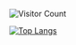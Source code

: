 ![Visitor Count](https://profile-counter.glitch.me/CykaOWO/count.svg)

[![Top Langs](https://github-readme-stats.vercel.app/api/top-langs/?username=CykaOWO)](https://github.com/CykaOWO/github-readme-stats)
